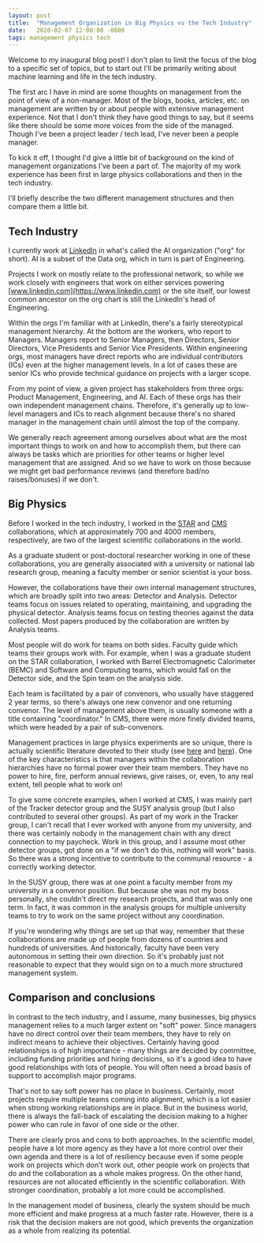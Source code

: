 ```yaml
---
layout: post
title:  "Management Organization in Big Physics vs the Tech Industry"
date:   2020-02-07 12:00:00 -0800
tags: management physics tech
---
```

Welcome to my inaugural blog post! I don't plan to limit the focus of the blog to a specific set of topics, but to start out I'll be primarily writing about machine learning and life in the tech industry.

The first arc I have in mind are some thoughts on management from the point of view of a non-manager. Most of the blogs, books, articles, etc. on management are written by or about people with extensive management experience. Not that I don't think they have good things to say, but it seems like there should be some more voices from the side of the managed. Though I've been a project leader / tech lead, I've never been a people manager.

To kick it off, I thought I'd give a little bit of background on the kind of management organizations I've been a part of. The majority of my work experience has been first in large physics collaborations and then in the tech industry.

I'll briefly describe the two different management structures and then compare them a little bit.

## Tech Industry

I currently work at [LinkedIn](https://www.linkedin.com) in what's called the AI organization ("org" for short). AI is a subset of the Data org, which in turn is part of Engineering.

Projects I work on mostly relate to the professional network, so while we work closely with engineers that work on either services powering [www.linkedin.com](https://www.linkedin.com) or the site itself, our lowest common ancestor on the org chart is still the LinkedIn's head of Engineering.

Within the orgs I'm familiar with at LinkedIn, there's a fairly stereotypical management hierarchy. At the bottom are the workers, who report to Managers. Managers report to Senior Managers, then Directors, Senior Directors, Vice Presidents and Senior Vice Presidents. Within engineering orgs, most managers have direct reports who are individual contributors (ICs) even at the higher management levels. In a lot of cases these are senior ICs who provide technical guidance on projects with a larger scope.

From my point of view, a given project has stakeholders from three orgs: Product Management, Engineering, and AI. Each of these orgs has their own independent management chains. Therefore, it's generally up to low-level managers and ICs to reach alignment because there's no shared manager in the management chain until almost the top of the company.

We generally reach agreement among ourselves about what are the most important things to work on and how to accomplish them, but there can always be tasks which are priorities for other teams or higher level management that are assigned. And so we have to work on those because we might get bad performance reviews (and therefore bad/no raises/bonuses) if we don't.

## Big Physics

Before I worked in the tech industry, I worked in the [STAR](https://www.star.bnl.gov/) and [CMS](https://cms.cern/) collaborations, which at approximately 700 and 4000 members, respectively, are two of the largest scientific collaborations in the world.

As a graduate student or post-doctoral researcher working in one of these collaborations, you are generally associated with a university or national lab research group, meaning a faculty member or senior scientist is your boss.

However, the collaborations have their own internal management structures, which are broadly split into two areas: Detector and Analysis. Detector teams focus on issues related to operating, maintaining, and upgrading the physical detector. Analysis teams focus on testing theories against the data collected. Most papers produced by the collaboration are written by Analysis teams.

Most people will do work for teams on both sides. Faculty guide which teams their groups work with. For example, when I was a graduate student on the STAR collaboration, I worked with Barrel Electromagnetic Calorimeter (BEMC) and Software and Computing teams, which would fall on the Detector side, and the Spin team on the analysis side.

Each team is facilitated by a pair of convenors, who usually have staggered 2 year terms, so there's always one new convenor and one returning convenor. The level of management above them, is usually someone with a title containing "coordinator." In CMS, there were more finely divided teams, which were headed by a pair of sub-convenors.

Management practices in large physics experiments are so unique, there is actually scientific literature devoted to their study (see [here](https://espace.cern.ch/ATLAS-Sociology/Shared%20Documents/Master's%20thesis%20Jenni%20Hyppola.pdf) and [here](https://www.worldscientific.com/doi/abs/10.1142/9781786341389_0006)). One of the key characteristics is that managers within the collaboration hierarchies have no formal power over their team members. They have no power to hire, fire, perform annual reviews, give raises, or, even, to any real extent, tell people what to work on!

To give some concrete examples, when I worked at CMS, I was mainly part of the Tracker detector group and the SUSY analysis group (but I also contributed to several other groups). As part of my work in the Tracker group, I can't recall that I ever worked with anyone from my university, and there was certainly nobody in the management chain with any direct connection to my paycheck. Work in this group, and I assume most other detector groups, got done on a "if we don't do this, nothing will work" basis. So there was a strong incentive to contribute to the communal resource - a correctly working detector.

In the SUSY group, there was at one point a faculty member from my university in a convenor position. But because she was not my boss personally, she couldn't direct my research projects, and that was only one term. In fact, it was common in the analysis groups for multiple university teams to try to work on the same project without any coordination.

If you're wondering why things are set up that way, remember that these collaborations are made up of people from dozens of countries and hundreds of universities. And historically, faculty have been very autonomous in setting their own direction. So it's probably just not reasonable to expect that they would sign on to a much more structured management system.

## Comparison and conclusions
In contrast to the tech industry, and I assume, many businesses, big physics management relies to a much larger extent on "soft" power. Since managers have no direct control over their team members, they have to rely on indirect means to achieve their objectives. Certainly having good relationships is of high importance - many things are decided by committee, including funding priorities and hiring decisions, so it's a good idea to have good relationships with lots of people. You will often need a broad basis of support to accomplish major programs.

That's not to say soft power has no place in business. Certainly, most projects require multiple teams coming into alignment, which is a lot easier when strong working relationships are in place. But in the business world, there is always the fall-back of escalating the decision making to a higher power who can rule in favor of one side or the other.

There are clearly pros and cons to both approaches. In the scientific model, people have a lot more agency as they have a lot more control over their own agenda and there is a lot of resiliency because even if some people work on projects which don't work out, other people work on projects that do and the collaboration as a whole makes progress. On the other hand, resources are not allocated efficiently in the scientific collaboration. With stronger coordination, probably a lot more could be accomplished.

In the management model of business, clearly the system should be much more efficient and make progress at a much faster rate. However, there is a risk that the decision makers are not good, which prevents the organization as a whole from realizing its potential.